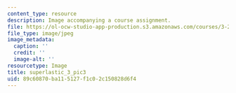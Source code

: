 ```yaml
---
content_type: resource
description: Image accompanying a course assignment.
file: https://ol-ocw-studio-app-production.s3.amazonaws.com/courses/3-22-mechanical-behavior-of-materials-spring-2008/89c60870ba115127f1c02c150828d6f4_superlastic_3_pic3.jpg
file_type: image/jpeg
image_metadata:
  caption: ''
  credit: ''
  image-alt: ''
resourcetype: Image
title: superlastic_3_pic3
uid: 89c60870-ba11-5127-f1c0-2c150828d6f4
---
```

